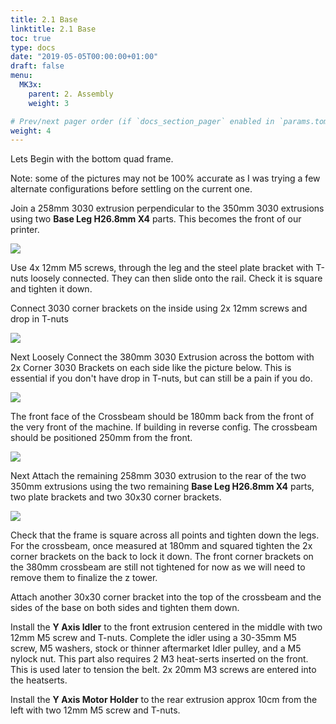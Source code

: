 ```yaml
---
title: 2.1 Base
linktitle: 2.1 Base
toc: true
type: docs
date: "2019-05-05T00:00:00+01:00"
draft: false
menu:
  MK3x:
    parent: 2. Assembly
    weight: 3

# Prev/next pager order (if `docs_section_pager` enabled in `params.toml`)
weight: 4
---
```


Lets Begin with the bottom quad frame.

Note: some of the pictures may not be 100% accurate as I was trying a few alternate configurations before settling on the current one.

Join a 258mm 3030 extrusion perpendicular to the 350mm 3030 extrusions using two **Base Leg H26.8mm X4** parts. This becomes the front of our printer.

![](https://github.com/OmNomNomagon/ReDuplicator-MK2sx/blob/master/Pics/2%20Bottom%20Frame/Leg1.jpg?raw=true)

Use 4x 12mm M5 screws, through the leg and the steel plate bracket with T-nuts loosely connected. 
They can then slide onto the rail. Check it is square and tighten it down. 

Connect 3030 corner brackets on the inside using 2x 12mm screws and drop in T-nuts

![](https://github.com/OmNomNomagon/ReDuplicator-MK2sx/blob/master/Pics/2%20Bottom%20Frame/Leg2.jpg?raw=true)

Next Loosely Connect the 380mm 3030 Extrusion across the bottom with 2x Corner 3030 Brackets on each side like the picture below. This is essential if you don't have drop in T-nuts, but can still be a pain if you do. 

![](https://github.com/OmNomNomagon/ReDuplicator-MK2sx/blob/master/Pics/2%20Bottom%20Frame/Crossbeam1.jpg?raw=true)

The front face of the Crossbeam should be 180mm back from the front of the very front of the machine. If building in reverse config. The crossbeam should be positioned 250mm from the front.  

![](https://github.com/OmNomNomagon/ReDuplicator-MK2sx/blob/master/Pics/2%20Bottom%20Frame/Crossbeam2.jpg?raw=true)

Next Attach the remaining 258mm 3030 extrusion to the rear of the two 350mm extrusions using the two remaining **Base Leg H26.8mm X4** parts, two plate brackets and two 30x30 corner brackets.

![](https://github.com/OmNomNomagon/ReDuplicator-MK2sx/blob/master/Pics/2%20Bottom%20Frame/Leg3.jpg?raw=true)

Check that the frame is square across all points and tighten down the legs. For the crossbeam, once measured at 180mm and squared tighten the 2x corner brackets on the back to lock it down. The front corner brackets on the 380mm crossbeam are still not tightened for now as we will need to remove them to finalize the z tower.

Attach another 30x30 corner bracket into the top of the crossbeam and the sides of the base on both sides and tighten them down.

Install the **Y Axis Idler** to the front extrusion centered in the middle with two 12mm M5 screw and T-nuts. Complete the idler using a 30-35mm M5 screw, M5 washers, stock or thinner aftermarket Idler pulley, and a M5 nylock nut. This part also requires 2 M3 heat-serts inserted on the front. This is used later to tension the belt. 2x 20mm M3 screws are entered into the heatserts. 

Install the **Y Axis Motor Holder** to the rear extrusion approx 10cm from the left with two 12mm M5 screw and T-nuts.



